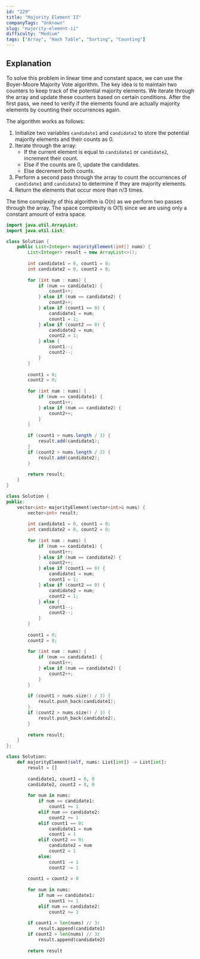 ```yaml
---
id: "229"
title: "Majority Element II"
companyTags: "Unknown"
slug: "majority-element-ii"
difficulty: "Medium"
tags: ["Array", "Hash Table", "Sorting", "Counting"]
---
```


## Explanation

To solve this problem in linear time and constant space, we can use the Boyer-Moore Majority Vote algorithm. The key idea is to maintain two counters to keep track of the potential majority elements. We iterate through the array and update these counters based on certain conditions. After the first pass, we need to verify if the elements found are actually majority elements by counting their occurrences again. 

The algorithm works as follows:
1. Initialize two variables `candidate1` and `candidate2` to store the potential majority elements and their counts as 0.
2. Iterate through the array:
   - If the current element is equal to `candidate1` or `candidate2`, increment their count.
   - Else if the counts are 0, update the candidates.
   - Else decrement both counts.
3. Perform a second pass through the array to count the occurrences of `candidate1` and `candidate2` to determine if they are majority elements.
4. Return the elements that occur more than n/3 times.

The time complexity of this algorithm is O(n) as we perform two passes through the array. The space complexity is O(1) since we are using only a constant amount of extra space.
```java
import java.util.ArrayList;
import java.util.List;

class Solution {
    public List<Integer> majorityElement(int[] nums) {
        List<Integer> result = new ArrayList<>();
        
        int candidate1 = 0, count1 = 0;
        int candidate2 = 0, count2 = 0;
        
        for (int num : nums) {
            if (num == candidate1) {
                count1++;
            } else if (num == candidate2) {
                count2++;
            } else if (count1 == 0) {
                candidate1 = num;
                count1 = 1;
            } else if (count2 == 0) {
                candidate2 = num;
                count2 = 1;
            } else {
                count1--;
                count2--;
            }
        }
        
        count1 = 0;
        count2 = 0;
        
        for (int num : nums) {
            if (num == candidate1) {
                count1++;
            } else if (num == candidate2) {
                count2++;
            }
        }
        
        if (count1 > nums.length / 3) {
            result.add(candidate1);
        }
        if (count2 > nums.length / 3) {
            result.add(candidate2);
        }
        
        return result;
    }
}
```

```cpp
class Solution {
public:
    vector<int> majorityElement(vector<int>& nums) {
        vector<int> result;
        
        int candidate1 = 0, count1 = 0;
        int candidate2 = 0, count2 = 0;
        
        for (int num : nums) {
            if (num == candidate1) {
                count1++;
            } else if (num == candidate2) {
                count2++;
            } else if (count1 == 0) {
                candidate1 = num;
                count1 = 1;
            } else if (count2 == 0) {
                candidate2 = num;
                count2 = 1;
            } else {
                count1--;
                count2--;
            }
        }
        
        count1 = 0;
        count2 = 0;
        
        for (int num : nums) {
            if (num == candidate1) {
                count1++;
            } else if (num == candidate2) {
                count2++;
            }
        }
        
        if (count1 > nums.size() / 3) {
            result.push_back(candidate1);
        }
        if (count2 > nums.size() / 3) {
            result.push_back(candidate2);
        }
        
        return result;
    }
};
```

```python
class Solution:
    def majorityElement(self, nums: List[int]) -> List[int]:
        result = []
        
        candidate1, count1 = 0, 0
        candidate2, count2 = 0, 0
        
        for num in nums:
            if num == candidate1:
                count1 += 1
            elif num == candidate2:
                count2 += 1
            elif count1 == 0:
                candidate1 = num
                count1 = 1
            elif count2 == 0:
                candidate2 = num
                count2 = 1
            else:
                count1 -= 1
                count2 -= 1
        
        count1 = count2 = 0
        
        for num in nums:
            if num == candidate1:
                count1 += 1
            elif num == candidate2:
                count2 += 1
        
        if count1 > len(nums) // 3:
            result.append(candidate1)
        if count2 > len(nums) // 3:
            result.append(candidate2)
        
        return result
```